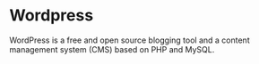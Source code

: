 # Wordpress

WordPress is a free and open source blogging tool and a content management system (CMS) based on PHP and MySQL.